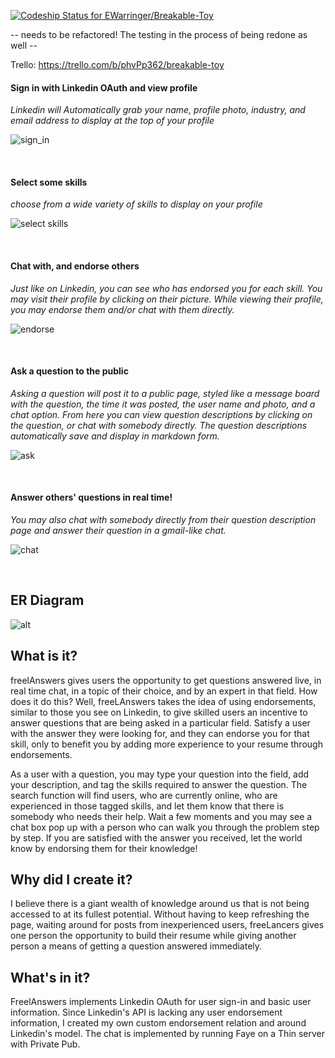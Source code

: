 [ ![Codeship Status for EWarringer/Breakable-Toy](https://codeship.com/projects/6835fdc0-42b4-0133-38f3-1eb5f82d52fc/status?branch=master)](https://codeship.com/projects/103850)

-- needs to be refactored! The testing in the process of being redone as well --

Trello: https://trello.com/b/phvPp362/breakable-toy

#### Sign in with Linkedin OAuth and view profile
*Linkedin will Automatically grab your name, profile photo, industry, and email address to display at the top of your profile*

![sign_in](http://i.imgur.com/Qt5m2MV.gif)

<br />

#### Select some skills
*choose from a wide variety of skills to display on your profile*

![select skills](http://i.imgur.com/d0ngthR.gif)

<br />


#### Chat with, and endorse others
*Just like on Linkedin, you can see who has endorsed you for each skill. You may visit their profile by clicking on their picture. While viewing their profile, you may endorse them and/or chat with them directly.*

![endorse](http://i.imgur.com/Evi5QjI.gif)

<br />

#### Ask a question to the public
*Asking a question will post it to a public page, styled like a message board with the question, the time it was posted, the user name and photo, and a chat option. From here you can view question descriptions by clicking on the question, or chat with somebody directly. The question descriptions automatically save and display in markdown form.*

![ask](http://i.imgur.com/2L7WBOh.gif)

<br />

#### Answer others' questions in real time!
*You may also chat with somebody directly from their question description page and answer their question in a gmail-like chat.*

![chat](http://i.imgur.com/Pi2Xan3.gif)

<br />

## ER Diagram
![alt](http://i.imgur.com/DriIZE7.png)

## What is it?
freelAnswers gives users the opportunity to get questions answered live, in real time chat, in a topic of their choice, and by an expert in that field. How does it do this? Well, freeLAnswers takes the idea of using endorsements, similar to those you see on Linkedin, to give skilled users an incentive to answer questions that are being asked in a particular field. Satisfy a user with the answer they were looking for, and they can endorse you for that skill, only to benefit you by adding more experience to your resume through endorsements.

As a user with a question, you may type your question into the field, add your description, and tag the skills required to answer the question. The search function will find users, who are currently online, who are experienced in those tagged skills, and let them know that there is somebody who needs their help. Wait a few moments and you may see a chat box pop up with a person who can walk you through the problem step by step. If you are satisfied with the answer you received, let the world know by endorsing them for their knowledge!

## Why did I create it?
I believe there is a giant wealth of knowledge around us that is not being accessed to at its fullest potential. Without having to keep refreshing the page, waiting around for posts from inexperienced users, freeLancers gives one person the opportunity to build their resume while giving another person a means of getting a question answered immediately.

## What's in it?
FreelAnswers implements Linkedin OAuth for user sign-in and basic user information. Since Linkedin's API is lacking any user endorsement information, I created my own custom endorsement relation and around Linkedin's model. The chat is implemented by running Faye on a Thin server with Private Pub.
